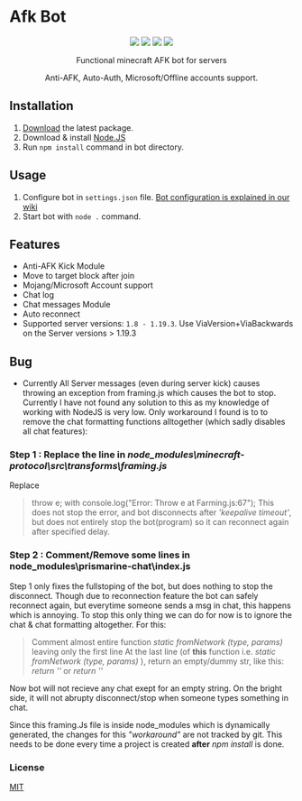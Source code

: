 # Afk Bot
<p align="center"> 
    <img src="https://img.shields.io/github/issues/urfate/afk-bot">
    <img src="https://img.shields.io/github/forks/urfate/afk-bot">
    <img src="https://img.shields.io/github/stars/urfate/afk-bot">
    <img src="https://img.shields.io/github/license/urfate/afk-bot">
</p>

<p align="center">
    Functional minecraft AFK bot for servers
</p>

<p align="center">
    Anti-AFK, Auto-Auth, Microsoft/Offline accounts support.
</p>

## Installation

 1. [Download](https://github.com/urFate/Afk-Bot/tags) the latest package.
 2. Download & install [Node.JS](https://nodejs.org/en/download/)
 3. Run `npm install` command in bot directory.
 
 ## Usage
 
 1. Configure bot in `settings.json` file. [Bot configuration is explained in our wiki](https://urfate.gitbook.io/afk-bot/bot-configuration)
 2. Start bot with `node .` command.

## Features

 - Anti-AFK Kick Module
 - Move to target block after join
 - Mojang/Microsoft Account support
 - Chat log
 - Chat messages Module
 - Auto reconnect
 - Supported server versions: `1.8 - 1.19.3`. Use ViaVersion+ViaBackwards on the Server versions > 1.19.3

## Bug
 - Currently All Server messages (even during server kick) causes throwing an exception from framing.js which causes the bot to stop. Currently I have not found any solution to this as my knowledge of working with NodeJS is very low. Only workaround I found is to to remove the chat formatting functions alltogether (which sadly disables all chat features):
 ### Step 1 : Replace the line in *node_modules\minecraft-protocol\src\transforms\framing.js*
 Replace
 > throw e; 
 with 
 > console.log("Error: Throw e at Farming.js:67");
 This does not stop the error, and bot disconnects after *'keepalive timeout'*, but does not entirely stop the bot(program) so it can reconnect again after specified delay.
 ### Step 2 : Comment/Remove some lines in node_modules\prismarine-chat\index.js
 Step 1 only fixes the fullstoping of the bot, but does nothing to stop the disconnect. Though due to reconnection feature the bot can safely reconnect again, but everytime someone sends a msg in chat, this happens which is annoying. To stop this only thing we can do for now is to ignore the chat & chat formatting altogether. For this:
 > Comment almost entire function *static fromNetwork (type, params)* leaving only the first line
 > At the last line (of **this** function i.e. *static fromNetwork (type, params)* ), return an empty/dummy str, like this: *return ''* or *return ''* 

 Now bot will not recieve any chat exept for an empty string. On the bright side, it will not abrupty disconnect/stop when someone types something in chat.

 Since this framing.Js file is inside node_modules which is dynamically generated, the changes for this *"workaround"* are not tracked by git. This needs to be done every time a project is created **after** *npm install* is done.

 ### License
 [MIT](https://github.com/urFate/Afk-Bot/blob/main/LICENSE)

